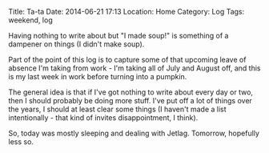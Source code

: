 Title: Ta-ta
Date: 2014-06-21 17:13
Location: Home
Category: Log
Tags: weekend, log

Having nothing to write about but "I made soup!" is something of a dampener on things (I didn't make soup).

Part of the point of this log is to capture some of that upcoming leave of absence I'm taking from work - I'm taking all of July and August off, and this is my last week in work before
turning into a pumpkin.

The general idea is that if I've got nothing to write about every day or two, then I should probably be doing more stuff. I've put off a lot of things over the years, I should at least clear some things (I haven't made a list intentionally - that kind of invites disappointment, I think).

So, today was mostly sleeping and dealing with Jetlag. Tomorrow, hopefully less so.
